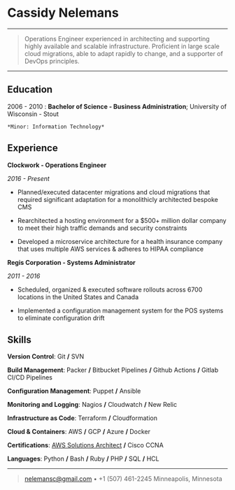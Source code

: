 Cassidy Nelemans
============

----

>  Operations Engineer experienced in architecting and supporting highly available and scalable infrastructure.
>  Proficient in large scale cloud migrations, able to adapt rapidly to change, and a supporter of DevOps principles.

----

Education
---------

2006 - 2010
:   **Bachelor of Science - Business Administration**; University of Wisconsin - Stout

    *Minor: Information Technology*

Experience
----------

**Clockwork - Operations Engineer**

_2016 - Present_

* Planned/executed datacenter migrations and cloud migrations that required significant adaptation for a monolithicly architected bespoke CMS 

* Rearchitected a hosting environment for a $500+ million dollar company to meet their high traffic demands and security constraints

* Developed a microservice architecture for a health insurance company that uses multiple AWS services & adheres to HIPAA compliance

**Regis Corporation - Systems Administrator**

_2011 - 2016_

* Scheduled, organized & executed software rollouts across 6700 locations in the United States and Canada

* Implemented a configuration management system for the POS systems to eliminate configuration drift

Skills
--------------------

**Version Control**: Git **/** SVN

**Build Management**: Packer **/** Bitbucket Pipelines **/** Github Actions **/** Gitlab CI/CD Pipelines

**Configuration Management**: Puppet **/** Ansible

**Monitoring and Logging**: Nagios **/** Cloudwatch **/** New Relic

**Infrastructure as Code**: Terraform **/** Cloudformation

**Cloud & Containers**: AWS **/** GCP **/** Azure **/** Docker

**Certifications**: [AWS Solutions Architect](https://www.youracclaim.com/badges/22598b0f-7de0-4285-a433-81174fb1737a) **/** Cisco CCNA

**Languages**: Python **/** Bash **/** Ruby **/** PHP **/** SQL **/** HCL

--------------
> <nelemansc@gmail.com> • +1 (507) 461-2245
> Minneapolis, Minnesota

